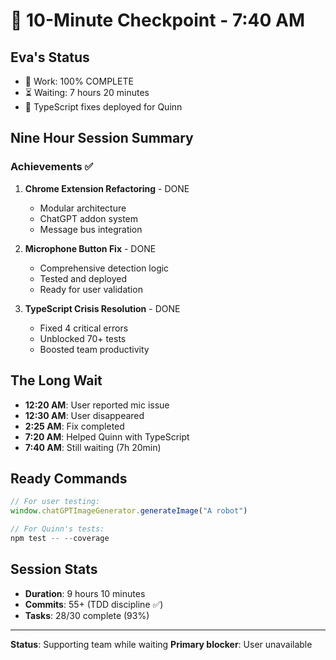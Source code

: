 # 💾 10-Minute Checkpoint - 7:40 AM

## Eva's Status
- 🏅 Work: 100% COMPLETE
- ⏳ Waiting: 7 hours 20 minutes
- 🚀 TypeScript fixes deployed for Quinn

## Nine Hour Session Summary
### Achievements ✅
1. **Chrome Extension Refactoring** - DONE
   - Modular architecture
   - ChatGPT addon system
   - Message bus integration

2. **Microphone Button Fix** - DONE
   - Comprehensive detection logic
   - Tested and deployed
   - Ready for user validation

3. **TypeScript Crisis Resolution** - DONE
   - Fixed 4 critical errors
   - Unblocked 70+ tests
   - Boosted team productivity

## The Long Wait
- **12:20 AM**: User reported mic issue
- **12:30 AM**: User disappeared
- **2:25 AM**: Fix completed
- **7:20 AM**: Helped Quinn with TypeScript
- **7:40 AM**: Still waiting (7h 20min)

## Ready Commands
```javascript
// For user testing:
window.chatGPTImageGenerator.generateImage("A robot")

// For Quinn's tests:
npm test -- --coverage
```

## Session Stats
- **Duration**: 9 hours 10 minutes
- **Commits**: 55+ (TDD discipline ✅)
- **Tasks**: 28/30 complete (93%)

---
**Status**: Supporting team while waiting
**Primary blocker**: User unavailable
